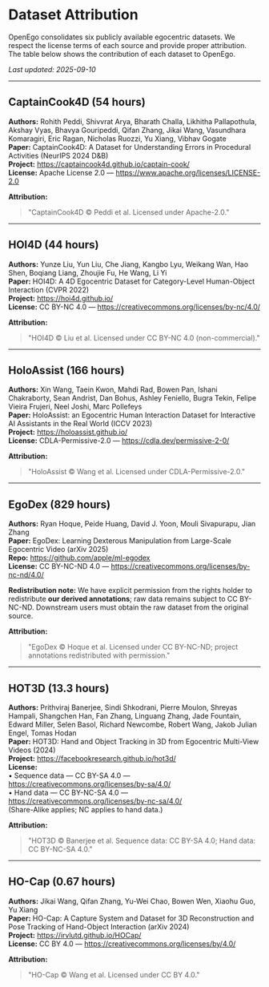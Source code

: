 # Dataset Attribution

OpenEgo consolidates six publicly available egocentric datasets. We respect the license terms of each source and provide proper attribution. The table below shows the contribution of each dataset to OpenEgo.

_Last updated: 2025-09-10_

---

## CaptainCook4D (54 hours)

**Authors:** Rohith Peddi, Shivvrat Arya, Bharath Challa, Likhitha Pallapothula, Akshay Vyas, Bhavya Gouripeddi, Qifan Zhang, Jikai Wang, Vasundhara Komaragiri, Eric Ragan, Nicholas Ruozzi, Yu Xiang, Vibhav Gogate  
**Paper:** CaptainCook4D: A Dataset for Understanding Errors in Procedural Activities (NeurIPS 2024 D&B)  
**Project:** https://captaincook4d.github.io/captain-cook/  
**License:** Apache License 2.0 — https://www.apache.org/licenses/LICENSE-2.0

**Attribution:**  
> "CaptainCook4D © Peddi et al. Licensed under Apache-2.0."

---

## HOI4D (44 hours)

**Authors:** Yunze Liu, Yun Liu, Che Jiang, Kangbo Lyu, Weikang Wan, Hao Shen, Boqiang Liang, Zhoujie Fu, He Wang, Li Yi  
**Paper:** HOI4D: A 4D Egocentric Dataset for Category-Level Human-Object Interaction (CVPR 2022)  
**Project:** https://hoi4d.github.io/  
**License:** CC BY-NC 4.0 — https://creativecommons.org/licenses/by-nc/4.0/

**Attribution:**  
> "HOI4D © Liu et al. Licensed under CC BY-NC 4.0 (non-commercial)."

---

## HoloAssist (166 hours)

**Authors:** Xin Wang, Taein Kwon, Mahdi Rad, Bowen Pan, Ishani Chakraborty, Sean Andrist, Dan Bohus, Ashley Feniello, Bugra Tekin, Felipe Vieira Frujeri, Neel Joshi, Marc Pollefeys  
**Paper:** HoloAssist: an Egocentric Human Interaction Dataset for Interactive AI Assistants in the Real World (ICCV 2023)  
**Project:** https://holoassist.github.io/  
**License:** CDLA-Permissive-2.0 — https://cdla.dev/permissive-2-0/

**Attribution:**  
> "HoloAssist © Wang et al. Licensed under CDLA-Permissive-2.0."

---

## EgoDex (829 hours)

**Authors:** Ryan Hoque, Peide Huang, David J. Yoon, Mouli Sivapurapu, Jian Zhang  
**Paper:** EgoDex: Learning Dexterous Manipulation from Large-Scale Egocentric Video (arXiv 2025)  
**Repo:** https://github.com/apple/ml-egodex  
**License:** CC BY-NC-ND 4.0 — https://creativecommons.org/licenses/by-nc-nd/4.0/

**Redistribution note:** We have explicit permission from the rights holder to redistribute **our derived annotations**; raw data remains subject to CC BY-NC-ND. Downstream users must obtain the raw dataset from the original source.

**Attribution:**  
> "EgoDex © Hoque et al. Licensed under CC BY-NC-ND; project annotations redistributed with permission."

---

## HOT3D (13.3 hours)

**Authors:** Prithviraj Banerjee, Sindi Shkodrani, Pierre Moulon, Shreyas Hampali, Shangchen Han, Fan Zhang, Linguang Zhang, Jade Fountain, Edward Miller, Selen Basol, Richard Newcombe, Robert Wang, Jakob Julian Engel, Tomas Hodan  
**Paper:** HOT3D: Hand and Object Tracking in 3D from Egocentric Multi-View Videos (2024)  
**Project:** https://facebookresearch.github.io/hot3d/  
**License:**  
• Sequence data — CC BY-SA 4.0 — https://creativecommons.org/licenses/by-sa/4.0/  
• Hand data — CC BY-NC-SA 4.0 — https://creativecommons.org/licenses/by-nc-sa/4.0/  
(Share-Alike applies; NC applies to hand data.)

**Attribution:**  
> "HOT3D © Banerjee et al. Sequence data: CC BY-SA 4.0; Hand data: CC BY-NC-SA 4.0."

---

## HO-Cap (0.67 hours)

**Authors:** Jikai Wang, Qifan Zhang, Yu-Wei Chao, Bowen Wen, Xiaohu Guo, Yu Xiang  
**Paper:** HO-Cap: A Capture System and Dataset for 3D Reconstruction and Pose Tracking of Hand-Object Interaction (arXiv 2024)  
**Project:** https://irvlutd.github.io/HOCap/  
**License:** CC BY 4.0 — https://creativecommons.org/licenses/by/4.0/

**Attribution:**  
> "HO-Cap © Wang et al. Licensed under CC BY 4.0."